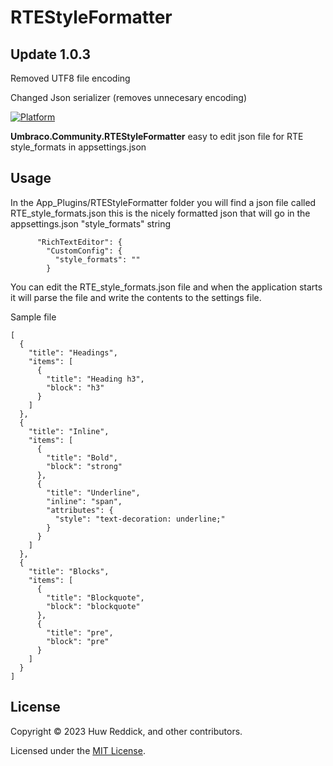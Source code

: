 # RTEStyleFormatter

## Update 1.0.3 

Removed UTF8 file encoding

Changed Json serializer (removes unnecesary encoding)



[![Platform](https://img.shields.io/badge/Umbraco-10.0+-%233544B1?style=flat&logo=umbraco)](https://umbraco.com/products/umbraco-cms/)

**Umbraco.Community.RTEStyleFormatter** easy to edit json file for RTE style_formats in appsettings.json

## Usage
In the App_Plugins/RTEStyleFormatter folder you will find a json file called RTE_style_formats.json this is the nicely formatted json that will go in the appsettings.json "style_formats" string 
```
      "RichTextEditor": {
        "CustomConfig": {
          "style_formats": ""
        }
```
You can edit the RTE_style_formats.json file and when the application starts it will parse the file and write the contents to the settings file.

Sample file
```
[
  {
    "title": "Headings",
    "items": [
      {
        "title": "Heading h3",
        "block": "h3"
      }
    ]
  },
  {
    "title": "Inline",
    "items": [
      {
        "title": "Bold",
        "block": "strong"
      },
      {
        "title": "Underline",
        "inline": "span",
        "attributes": {
          "style": "text-decoration: underline;"
        }
      }
    ]
  },
  {
    "title": "Blocks",
    "items": [
      {
        "title": "Blockquote",
        "block": "blockquote"
      },
      {
        "title": "pre",
        "block": "pre"
      }
    ]
  }
]
```
## License
Copyright © 2023 Huw Reddick, and other contributors.

Licensed under the [MIT License](https://github.com/huwred/RTEStyleFormatter/blob/master/LICENSE.txt).

